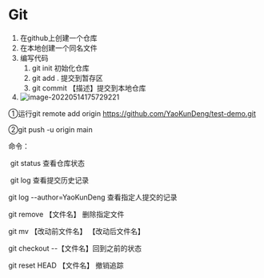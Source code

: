 # Git



1. 在github上创建一个仓库
2. 在本地创建一个同名文件
3. 编写代码
   1. git init 初始化仓库
   2. git add . 提交到暂存区
   3. git commit  【描述】提交到本地仓库
4. ![image-20220514175729221](C:\Users\啊坤\AppData\Roaming\Typora\typora-user-images\image-20220514175729221.png)

①运行git remote add origin https://github.com/YaoKunDeng/test-demo.git

②git push -u origin main   





命令：

​	git status 查看仓库状态

​	git log  查看提交历史记录 

git log --author=YaoKunDeng 查看指定人提交的记录

git remove 【文件名】		删除指定文件

git mv 【改动前文件名】	【改动后文件名】

git checkout --【文件名】回到之前的状态

 git reset HEAD 【文件名】  撤销追踪